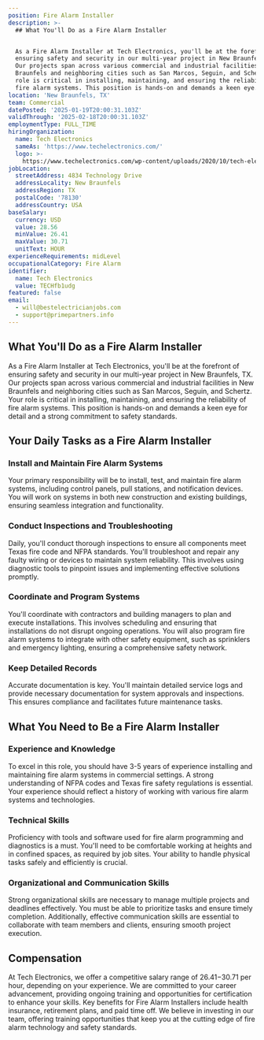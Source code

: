 ```yaml
---
position: Fire Alarm Installer
description: >-
  ## What You'll Do as a Fire Alarm Installer


  As a Fire Alarm Installer at Tech Electronics, you'll be at the forefront of
  ensuring safety and security in our multi-year project in New Braunfels, TX.
  Our projects span across various commercial and industrial facilities in New
  Braunfels and neighboring cities such as San Marcos, Seguin, and Schertz. Your
  role is critical in installing, maintaining, and ensuring the reliability of
  fire alarm systems. This position is hands-on and demands a keen eye...
location: 'New Braunfels, TX'
team: Commercial
datePosted: '2025-01-19T20:00:31.103Z'
validThrough: '2025-02-18T20:00:31.103Z'
employmentType: FULL_TIME
hiringOrganization:
  name: Tech Electronics
  sameAs: 'https://www.techelectronics.com/'
  logo: >-
    https://www.techelectronics.com/wp-content/uploads/2020/10/tech-electronics-logo.png
jobLocation:
  streetAddress: 4834 Technology Drive
  addressLocality: New Braunfels
  addressRegion: TX
  postalCode: '78130'
  addressCountry: USA
baseSalary:
  currency: USD
  value: 28.56
  minValue: 26.41
  maxValue: 30.71
  unitText: HOUR
experienceRequirements: midLevel
occupationalCategory: Fire Alarm
identifier:
  name: Tech Electronics
  value: TECHfb1udg
featured: false
email:
  - will@bestelectricianjobs.com
  - support@primepartners.info
---
```




## What You'll Do as a Fire Alarm Installer

As a Fire Alarm Installer at Tech Electronics, you'll be at the forefront of ensuring safety and security in our multi-year project in New Braunfels, TX. Our projects span across various commercial and industrial facilities in New Braunfels and neighboring cities such as San Marcos, Seguin, and Schertz. Your role is critical in installing, maintaining, and ensuring the reliability of fire alarm systems. This position is hands-on and demands a keen eye for detail and a strong commitment to safety standards.

## Your Daily Tasks as a Fire Alarm Installer

### Install and Maintain Fire Alarm Systems

Your primary responsibility will be to install, test, and maintain fire alarm systems, including control panels, pull stations, and notification devices. You will work on systems in both new construction and existing buildings, ensuring seamless integration and functionality.

### Conduct Inspections and Troubleshooting

Daily, you'll conduct thorough inspections to ensure all components meet Texas fire code and NFPA standards. You'll troubleshoot and repair any faulty wiring or devices to maintain system reliability. This involves using diagnostic tools to pinpoint issues and implementing effective solutions promptly.

### Coordinate and Program Systems

You'll coordinate with contractors and building managers to plan and execute installations. This involves scheduling and ensuring that installations do not disrupt ongoing operations. You will also program fire alarm systems to integrate with other safety equipment, such as sprinklers and emergency lighting, ensuring a comprehensive safety network.

### Keep Detailed Records

Accurate documentation is key. You'll maintain detailed service logs and provide necessary documentation for system approvals and inspections. This ensures compliance and facilitates future maintenance tasks.

## What You Need to Be a Fire Alarm Installer

### Experience and Knowledge

To excel in this role, you should have 3-5 years of experience installing and maintaining fire alarm systems in commercial settings. A strong understanding of NFPA codes and Texas fire safety regulations is essential. Your experience should reflect a history of working with various fire alarm systems and technologies.

### Technical Skills

Proficiency with tools and software used for fire alarm programming and diagnostics is a must. You'll need to be comfortable working at heights and in confined spaces, as required by job sites. Your ability to handle physical tasks safely and efficiently is crucial.

### Organizational and Communication Skills

Strong organizational skills are necessary to manage multiple projects and deadlines effectively. You must be able to prioritize tasks and ensure timely completion. Additionally, effective communication skills are essential to collaborate with team members and clients, ensuring smooth project execution.

## Compensation

At Tech Electronics, we offer a competitive salary range of $26.41-$30.71 per hour, depending on your experience. We are committed to your career advancement, providing ongoing training and opportunities for certification to enhance your skills. Key benefits for Fire Alarm Installers include health insurance, retirement plans, and paid time off. We believe in investing in our team, offering training opportunities that keep you at the cutting edge of fire alarm technology and safety standards.